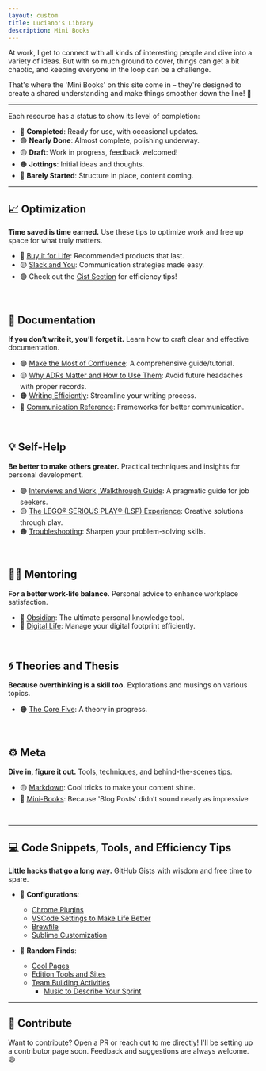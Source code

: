 ```yaml
---
layout: custom
title: Luciano's Library
description: Mini Books
---
```


At work, I get to connect with all kinds of interesting people and dive into a variety of ideas. But with so much ground to cover, things can get a bit chaotic, and keeping everyone in the loop can be a challenge.

That's where the 'Mini Books' on this site come in – they're designed to create a shared understanding and make things smoother down the line! 🚀

---

Each resource has a status to show its level of completion:

- 🔵 **Completed**: Ready for use, with occasional updates.
- 🟢 **Nearly Done**: Almost complete, polishing underway.
- 🟡 **Draft**: Work in progress, feedback welcomed!
- 🟠 **Jottings**: Initial ideas and thoughts.
- 🔴 **Barely Started**: Structure in place, content coming.

---

## 📈 Optimization
**Time saved is time earned.** Use these tips to optimize work and free up space for what truly matters.

- 🔵 [Buy it for Life](./pages/shopping.md): Recommended products that last.
- 🟡 [Slack and You](./pages/slack.md): Communication strategies made easy.
- 🟢 Check out the [Gist Section](#code-snippets-tools-and-efficiency-tips) for efficiency tips!

<br>

## 📝 Documentation

**If you don’t write it, you’ll forget it.** Learn how to craft clear and effective documentation.

- 🟢 [Make the Most of Confluence](./pages/confluence): A comprehensive guide/tutorial.
- 🟡 [Why ADRs Matter and How to Use Them](./pages/adrs): Avoid future headaches with proper records.
- 🟠 [Writing Efficiently](./pages/writing): Streamline your writing process.
- 🔴 [Communication Reference](./pages/communications-reference): Frameworks for better communication.

<br>

## 💡 Self-Help
**Be better to make others greater.** Practical techniques and insights for personal development.

- 🟢 [Interviews and Work, Walkthrough Guide](./pages/ds-interviews): A pragmatic guide for job seekers.
- 🟡 [The LEGO® SERIOUS PLAY® (LSP) Experience](./pages/lsp): Creative solutions through play.
- 🟠 [Troubleshooting](./pages/troubleshooting): Sharpen your problem-solving skills.

<br>

## 🧑‍🏫 Mentoring
**For a better work-life balance.** Personal advice to enhance workplace satisfaction.

- 🔴 [Obsidian](./pages/obsidian.md): The ultimate personal knowledge tool.
- 🔴 [Digital Life](./pages/digital-life.md): Manage your digital footprint efficiently.

<br>


## 🌀 Theories and Thesis
**Because overthinking is a skill too.** Explorations and musings on various topics.

- 🟠 [The Core Five](./pages/thesis-the-core-five.md): A theory in progress.

<br>

## ⚙️ Meta
**Dive in, figure it out.** Tools, techniques, and behind-the-scenes tips.

- 🟡 [Markdown](./pages/markdown): Cool tricks to make your content shine.
- 🔴 [Mini-Books](./pages/mini-books): Because 'Blog Posts' didn’t sound nearly as impressive

<br>

---



## 💻 Code Snippets, Tools, and Efficiency Tips
**Little hacks that go a long way.** GitHub Gists with wisdom and free time to spare.

- 🔵 **Configurations**:
    - <a href="https://gist.github.com/LucianoAdonis/be46fd68a6324a9777385b8982885cc3" target="_blank">Chrome Plugins</a>
    - <a href="https://gist.github.com/LucianoAdonis/4a711db16b8eef7a24c5e66110ba644e" target="_blank">VSCode Settings to Make Life Better</a>
    - <a href="https://gist.github.com/LucianoAdonis/43a43e5b80515abb828ceb1d3dca2258" target="_blank">Brewfile</a>
    - <a href="https://gist.github.com/LucianoAdonis/2fdc70716cc00e7d584494b0beafc985" target="_blank">Sublime Customization</a>

- 🔵 **Random Finds**:
    - <a href="https://gist.github.com/LucianoAdonis/24888d407bec9e59c9cfc460a866b163" target="_blank">Cool Pages</a>
    - <a href="https://gist.github.com/LucianoAdonis/93f008e9bf92b0dbcdd5d2ee03f37535" target="_blank">Edition Tools and Sites</a>
    - <a href="https://gist.github.com/LucianoAdonis/91398d78df653e6a2d4969c87261b184" target="_blank">Team Building Activities</a>
        - <a href="https://gist.github.com/LucianoAdonis/da2d0e3b8cea63407eb0a181bf30985f" target="_blank">Music to Describe Your Sprint</a>


---

## 🙌 Contribute

Want to contribute? Open a PR or reach out to me directly! I'll be setting up a contributor page soon. Feedback and suggestions are always welcome. 😄